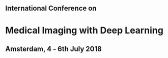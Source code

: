 <h2 class="midl">International Conference on</h2>
<h1 class="midl">Medical Imaging with Deep Learning</h1>
<h2 class="centered">Amsterdam, 4 ‑ 6th July 2018</h2>
